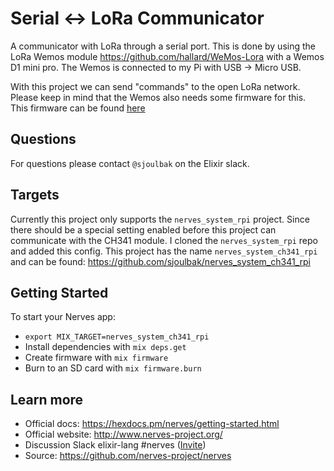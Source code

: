 # Serial <-> LoRa Communicator

A communicator with LoRa through a serial port. This is done by using the LoRa
Wemos module https://github.com/hallard/WeMos-Lora with a Wemos D1 mini pro. The Wemos
is connected to my Pi with USB -> Micro USB.

With this project we can send "commands" to the open LoRa network. Please keep in mind that
the Wemos also needs some firmware for this. This firmware can be found [here](https://github.com/sjoulbak/serial_lora_client)

## Questions

For questions please contact `@sjoulbak` on the Elixir slack.

## Targets

Currently this project only supports the `nerves_system_rpi` project. Since
there should be a special setting enabled before this project can communicate
with the CH341 module. I cloned the `nerves_system_rpi` repo and added this config.
This project has the name `nerves_system_ch341_rpi` and can be found: https://github.com/sjoulbak/nerves_system_ch341_rpi

## Getting Started

To start your Nerves app:
  * `export MIX_TARGET=nerves_system_ch341_rpi`
  * Install dependencies with `mix deps.get`
  * Create firmware with `mix firmware`
  * Burn to an SD card with `mix firmware.burn`

## Learn more

  * Official docs: https://hexdocs.pm/nerves/getting-started.html
  * Official website: http://www.nerves-project.org/
  * Discussion Slack elixir-lang #nerves ([Invite](https://elixir-slackin.herokuapp.com/))
  * Source: https://github.com/nerves-project/nerves
